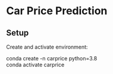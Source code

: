 # Car Price Prediction
## Setup
Create and activate environment:

conda create -n carprice python=3.8  
conda activate carprice
